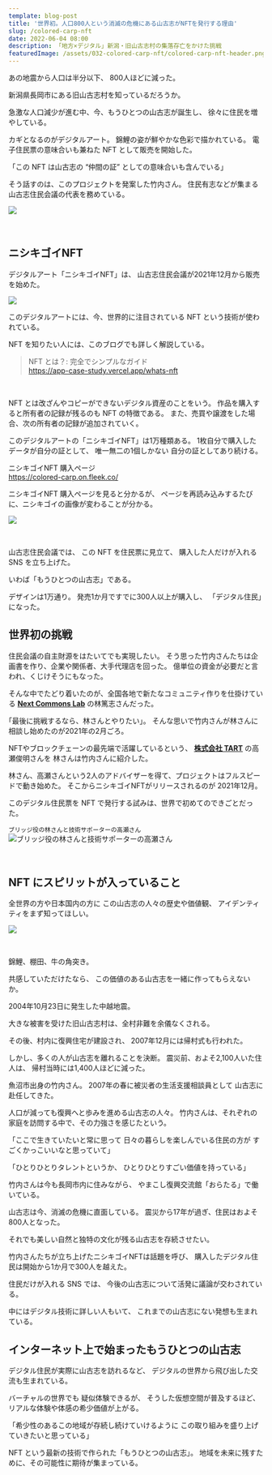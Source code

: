 ```yaml
---
template: blog-post
title: '世界初。人口800人という消滅の危機にある山古志がNFTを発行する理由'
slug: /colored-carp-nft
date: 2022-06-04 08:00
description: 「地方×デジタル」新潟・旧山古志村の集落存亡をかけた挑戦
featuredImage: /assets/032-colored-carp-nft/colored-carp-nft-header.png
---
```


あの地震から人口は半分以下、
800人ほどに減った。

新潟県長岡市にある旧山古志村を知っているだろうか。

急激な人口減少が進む中、今、もうひとつの山古志が誕生し、
徐々に住民を増やしている。

カギとなるのがデジタルアート。
錦鯉の姿が鮮やかな色彩で描かれている。
電子住民票の意味合いも兼ねた NFT として販売を開始した。

「この NFT は山古志の “仲間の証” としての意味合いも含んでいる」

そう話すのは、このプロジェクトを発案した竹内さん。
住民有志などが集まる山古志住民会議の代表を務めている。

![](./assets/032-colored-carp-nft/takeuchi-san.png)

<br />

## ニシキゴイNFT

デジタルアート「ニシキゴイNFT」は、
山古志住民会議が2021年12月から販売を始めた。

![](./assets/032-colored-carp-nft/nishikigoi-nft.jpg)

このデジタルアートには、今、世界的に注目されている NFT という技術が使われている。

NFT を知りたい人には、このブログでも詳しく解説している。

> NFT とは？: 完全でシンプルなガイド  
> https://app-case-study.vercel.app/whats-nft

<br />

NFT とは改ざんやコピーができないデジタル資産のことをいう。
作品を購入すると所有者の記録が残るのも NFT の特徴である。
また、売買や譲渡をした場合、次の所有者の記録が追加されていく。

このデジタルアートの「ニシキゴイNFT」は1万種類ある。
1枚自分で購入したデータが自分の証として、
唯一無二の1個しかない
自分の証としてあり続ける。

ニシキゴイNFT 購入ページ  
https://colored-carp.on.fleek.co/

ニシキゴイNFT 購入ページを見ると分かるが、
ページを再読み込みするたびに、ニシキゴイの画像が変わることが分かる。

![](./assets/032-colored-carp-nft/nishikigoi-reloaded.gif)

<br />

山古志住民会議では、
この NFT を住民票に見立て、
購入した人だけが入れる SNS を立ち上げた。

いわば「もうひとつの山古志」である。

デザインは1万通り。
発売1か月ですでに300人以上が購入し、
「デジタル住民」になった。

## 世界初の挑戦

住民会議の自主財源をはたいてでも実現したい。
そう思った竹内さんたちは企画書を作り、企業や関係者、大手代理店を回った。
億単位の資金が必要だと言われ、くじけそうにもなった。

そんな中でたどり着いたのが、全国各地で新たなコミュニティ作りを仕掛けている 
**[Next Commons Lab](https://nextcommonslab.jp/)** の林篤志さんだった。

｢最後に挑戦するなら、林さんとやりたい｣。
そんな思いで竹内さんが林さんに相談し始めたのが2021年の2月ごろ。

NFTやブロックチェーンの最先端で活躍しているという、
**[株式会社 TART](https://tart.tokyo/)** の高瀬俊明さんを
林さんは竹内さんに紹介した。

林さん、高瀬さんという2人のアドバイザーを得て、プロジェクトはフルスピードで動き始めた。
そこからニシキゴイNFTがリリースされるのが 2021年12月。

このデジタル住民票を NFT で発行する試みは、世界で初めてのできごとだった。

`ブリッジ役の林さんと技術サポーターの高瀬さん`
![ブリッジ役の林さんと技術サポーターの高瀬さん](./assets/032-colored-carp-nft/hayashi-takase.png)

<br />

## NFT にスピリットが入っていること

全世界の方や日本国内の方に
この山古志の人々の歴史や価値観、
アイデンティティをまず知ってほしい。

![](./assets/032-colored-carp-nft/yamakoshi.jpg)

<br />

錦鯉、棚田、牛の角突き。

共感していただけたなら、
この価値のある山古志を一緒に作ってもらえないか。

2004年10月23日に発生した中越地震。

大きな被害を受けた旧山古志村は、全村非難を余儀なくされる。

その後、村内に復興住宅が建設され、
2007年12月には帰村式も行われた。

しかし、多くの人が山古志を離れることを決断。
震災前、およそ2,100人いた住人は、
帰村当時には1,400人ほどに減った。

魚沼市出身の竹内さん。
2007年の春に被災者の生活支援相談員として
山古志に赴任してきた。

人口が減っても復興へと歩みを進める山古志の人々。
竹内さんは、それぞれの家庭を訪問する中で、その力強さを感じたという。

「ここで生きていたいと常に思って
日々の暮らしを楽しんでいる住民の方が
すごくかっこいいなと思っていて」

「ひとりひとりタレントというか、
ひとりひとりすごい価値を持っている」

竹内さんは今も長岡市内に住みながら、
やまこし復興交流館「おらたる」で働いている。

山古志は今、消滅の危機に直面している。
震災から17年が過ぎ、住民はおよそ800人となった。

それでも美しい自然と独特の文化が残る山古志を存続させたい。

竹内さんたちが立ち上げたニシキゴイNFTは話題を呼び、
購入したデジタル住民は開始から1か月で300人を越えた。

住民だけが入れる SNS では、
今後の山古志について活発に議論が交わされている。

中にはデジタル技術に詳しい人もいて、
これまでの山古志にない発想も生まれている。

## インターネット上で始まったもうひとつの山古志

デジタル住民が実際に山古志を訪れるなど、
デジタルの世界から飛び出した交流も生まれている。

バーチャルの世界でも
疑似体験できるが、
そうした仮想空間が普及するほど、
リアルな体験や体感の希少価値が上がる。

「希少性のあるこの地域が存続し続けていけるように
この取り組みを盛り上げていきたいと思っている」

NFT という最新の技術で作られた「もうひとつの山古志」。
地域を未来に残すために、その可能性に期待が集まっている。
